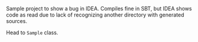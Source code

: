 Sample project to show a bug in IDEA.
 Compiles fine in SBT, but IDEA shows code as read due to lack of recognizing another directory with generated sources. 

Head to `Sample` class.
